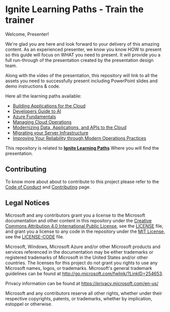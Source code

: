 # Ignite Learning Paths - Train the trainer

Welcome, Presenter!

We're glad you are here and look forward to your delivery of this amazing content. As an experienced presenter, we know you know HOW to present so this guide will focus on WHAT you need to present. It will provide you a full run-through of the presentation created by the presentation design team.

Along with the video of the presentation, this repository will link to all the assets you need to successfully present including PowerPoint slides and demo instructions & code.

Here all the learning paths available:

- [Building Applications for the Cloud](https://github.com/microsoft/ignite-learning-paths-training-apps/)
- [Developers Guide to AI](https://github.com/microsoft/ignite-learning-paths-training-aiml/)
- [Azure Fundamentals](https://github.com/microsoft/ignite-learning-paths-training-afun/)
- [Managing Cloud Operations](https://github.com/microsoft/ignite-learning-paths-training-mco/)
- [Modernizing Data, Applications, and APIs to the Cloud](https://github.com/microsoft/ignite-learning-paths-training-mod/)
- [Migrating your Server Infrastructure](https://github.com/microsoft/ignite-learning-paths-training-msi/)
- [Improving Your Reliability through Modern Operations Practices](https://github.com/microsoft/ignite-learning-paths-training-ops/)

This repository is related to **[Ignite Learning Paths](https://github.com/microsoft/ignite-learning-paths)** Where you will find the presentation.

## Contributing

To know more about about to contribute to this project please refer to the [Code of Conduct](CODE_OF_CONDUCT.md) and [Contributing](CONTRIBUTING.md) page.

## Legal Notices

Microsoft and any contributors grant you a license to the Microsoft documentation and other content
in this repository under the [Creative Commons Attribution 4.0 International Public License](https://creativecommons.org/licenses/by/4.0/legalcode),
see the [LICENSE](LICENSE) file, and grant you a license to any code in the repository under the [MIT License](https://opensource.org/licenses/MIT), see the
[LICENSE-CODE](LICENSE-CODE) file.

Microsoft, Windows, Microsoft Azure and/or other Microsoft products and services referenced in the documentation
may be either trademarks or registered trademarks of Microsoft in the United States and/or other countries.
The licenses for this project do not grant you rights to use any Microsoft names, logos, or trademarks.
Microsoft's general trademark guidelines can be found at http://go.microsoft.com/fwlink/?LinkID=254653.

Privacy information can be found at https://privacy.microsoft.com/en-us/

Microsoft and any contributors reserve all other rights, whether under their respective copyrights, patents,
or trademarks, whether by implication, estoppel or otherwise.
